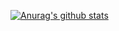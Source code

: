 [![Anurag's github stats](https://github-readme-stats.vercel.app/api?username=OscarAkaElvis&show_icons=true&theme=dark)](https://github.com/anuraghazra/github-readme-stats)

<!--
**OscarAkaElvis/OscarAkaElvis** is a ✨ _special_ ✨ repository because its `README.md` (this file) appears on your GitHub profile.

Here are some ideas to get you started:

- 🔭 I’m currently working on ...
- 🌱 I’m currently learning ...
- 👯 I’m looking to collaborate on ...
- 🤔 I’m looking for help with ...
- 💬 Ask me about ...
- 📫 How to reach me: ...
- 😄 Pronouns: ...
- ⚡ Fun fact: ...
-->
